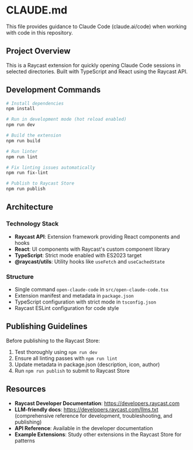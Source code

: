# CLAUDE.md

This file provides guidance to Claude Code (claude.ai/code) when working with code in this repository.

## Project Overview

This is a Raycast extension for quickly opening Claude Code sessions in selected directories. Built with TypeScript and React using the Raycast API.

## Development Commands

```bash
# Install dependencies
npm install

# Run in development mode (hot reload enabled)
npm run dev

# Build the extension
npm run build

# Run linter
npm run lint

# Fix linting issues automatically
npm run fix-lint

# Publish to Raycast Store
npm run publish
```

## Architecture

### Technology Stack
- **Raycast API**: Extension framework providing React components and hooks
- **React**: UI components with Raycast's custom component library
- **TypeScript**: Strict mode enabled with ES2023 target
- **@raycast/utils**: Utility hooks like `useFetch` and `useCachedState`

### Structure
- Single command `open-claude-code` in `src/open-claude-code.tsx`
- Extension manifest and metadata in `package.json`
- TypeScript configuration with strict mode in `tsconfig.json`
- Raycast ESLint configuration for code style

## Publishing Guidelines

Before publishing to the Raycast Store:
1. Test thoroughly using `npm run dev`
2. Ensure all linting passes with `npm run lint`
3. Update metadata in package.json (description, icon, author)
4. Run `npm run publish` to submit to Raycast Store

## Resources

- **Raycast Developer Documentation**: https://developers.raycast.com
- **LLM-friendly docs**: https://developers.raycast.com/llms.txt (comprehensive reference for development, troubleshooting, and publishing)
- **API Reference**: Available in the developer documentation
- **Example Extensions**: Study other extensions in the Raycast Store for patterns